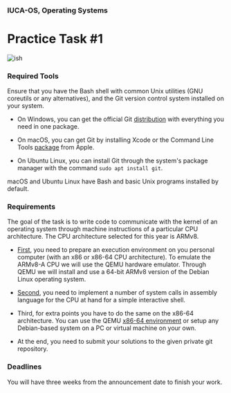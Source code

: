 ### IUCA-OS, Operating Systems
# Practice Task #1

![ish](http://i.imgur.com/hUwm2PG.gif)

### Required Tools

Ensure that you have the Bash shell with common Unix utilities (GNU coreutils or
any alternatives), and the Git version control system installed on your system.

* On Windows, you can get the official Git
  [distribution](https://git-scm.com/downloads) with everything you need in one
  package.

* On macOS, you can get Git by installing Xcode or the Command Line Tools
  [package](https://developer.apple.com/opensource) from Apple.

* On Ubuntu Linux, you can install Git through the system's package manager with
  the command `sudo apt install git`.

macOS and Ubuntu Linux have Bash and basic Unix programs installed by default.

### Requirements

The goal of the task is to write code to communicate with the kernel of an
operating system through machine instructions of a particular CPU architecture.
The CPU architecture selected for this year is ARMv8.

* [First](https://github.com/iuca/iuca-os/tree/master/Practice%201/debian/arm64),
  you need to prepare an execution environment on you personal computer (with an
  x86 or x86-64 CPU architecture). To emulate the ARMv8-A CPU we will use the
  QEMU hardware emulator. Through QEMU we will install and use a 64-bit ARMv8
  version of the Debian Linux operating system.

* [Second](https://github.com/iuca/iuca-os/tree/master/Practice%201/ish), you
  need to implement a number of system calls in assembly language for the CPU at
  hand for a simple interactive shell.

* Third, for extra points you have to do the same on the x86-64 architecture. You
  can use the QEMU [x86-64 environment](https://github.com/iuca/iuca-os/tree/master/Practice%201/debian/amd64)
  or setup any Debian-based system on a PC or virtual machine on your own.

* At the end, you need to submit your solutions to the given private git repository.

### Deadlines

You will have three weeks from the announcement date to finish your work.
